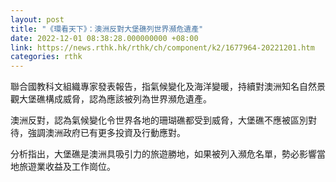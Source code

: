```yaml
---
layout: post
title: "《環看天下》：澳洲反對大堡礁列世界瀕危遺產"
date: 2022-12-01 08:38:28.000000000 +08:00
link: https://news.rthk.hk/rthk/ch/component/k2/1677964-20221201.htm
categories: rthk
---
```


聯合國教科文組織專家發表報告，指氣候變化及海洋變暖，持續對澳洲知名自然景觀大堡礁構成威脅，認為應該被列為世界瀕危遺產。

澳洲反對，認為氣候變化令世界各地的珊瑚礁都受到威脅，大堡礁不應被區別對待，強調澳洲政府已有更多投資及行動應對。

分析指出，大堡礁是澳洲具吸引力的旅遊勝地，如果被列入瀕危名單，勢必影響當地旅遊業收益及工作崗位。
